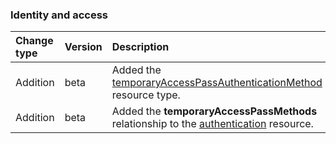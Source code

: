 ### Identity and access

| **Change type** | **Version** | **Description** |
|:---|:---|:---|
|Addition|beta|Added the [temporaryAccessPassAuthenticationMethod](https://docs.microsoft.com/en-us/graph/api/resources/temporaryAccessPassAuthenticationMethod?view=graph-rest-beta) resource type.|
|Addition|beta|Added the **temporaryAccessPassMethods** relationship to the [authentication](https://docs.microsoft.com/en-us/graph/api/resources/authentication?view=graph-rest-beta) resource.|
